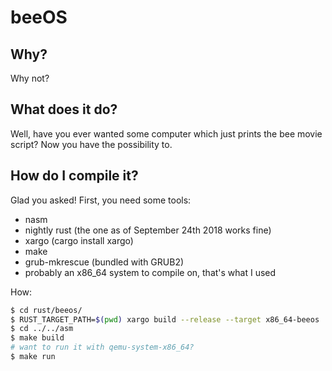 # beeOS

## Why?

Why not?

## What does it do?

Well, have you ever wanted some computer which just prints the bee movie script?
Now you have the possibility to.

## How do I compile it?

Glad you asked! First, you need some tools:

 - nasm
 - nightly rust (the one as of September 24th 2018 works fine)
 - xargo (cargo install xargo)
 - make
 - grub-mkrescue (bundled with GRUB2)
 - probably an x86_64 system to compile on, that's what I used

How:

```bash
$ cd rust/beeos/
$ RUST_TARGET_PATH=$(pwd) xargo build --release --target x86_64-beeos
$ cd ../../asm
$ make build
# want to run it with qemu-system-x86_64?
$ make run
```
